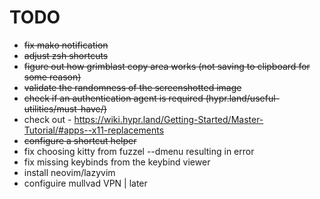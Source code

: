 # TODO
- <s>fix mako notification</s>  
- <s>adjust zsh shortcuts</s>  
- <s>figure out how grimblast copy area works (not saving to clipboard for some reason)</s>  
- <s>validate the randomness of the screenshotted image</s>  
- <s>check if an authentication agent is required (hypr.land/useful-utilities/must-have/)</s>  
- check out - https://wiki.hypr.land/Getting-Started/Master-Tutorial/#apps--x11-replacements  
- <s>configure a shortcut helper</s>  
- fix choosing kitty from fuzzel --dmenu resulting in error
- fix missing keybinds from the keybind viewer
- install neovim/lazyvim  
- configuire mullvad VPN 	| later  
